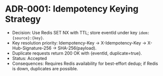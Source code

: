 # ADR-0001: Idempotency Keying Strategy
- Decision: Use Redis SET NX with TTL; store eventId under key `idem:{source}:{key}`.
- Key resolution priority: Idempotency-Key → X-Idempotency-Key → X-Hub-Signature-256 → SHA-256(payload).
- Duplicate requests return 200 OK with {eventId, duplicate=true}.
- Status: Accepted
- Consequences: Requires Redis availability for best-effort dedup; if Redis is down, duplicates are possible.
